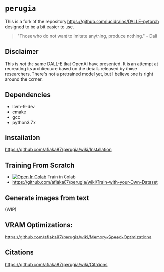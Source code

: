 # `perugia`

This is a fork of the repository https://github.com/lucidrains/DALLE-pytorch designed to be a bit easier to use.

> "Those who do not want to imitate anything, produce nothing."
>  \- Dali

## Disclaimer

This is _not_ the same DALL-E that OpenAI have presented. It is an attempt at recreating its architecture based on the details released by those researchers. There's not a pretrained model yet, but I believe one is right around the corner.


## Dependencies
- llvm-9-dev
- cmake
- gcc
- python3.7.x

## Installation

https://github.com/afiaka87/perugia/wiki/Installation

## Training From Scratch
- [![Open In Colab](https://colab.research.google.com/assets/colab-badge.svg)](https://colab.research.google.com/drive/1dWvA54k4fH8zAmiix3VXbg95uEIMfqQM?usp=sharing) Train in Colab
- https://github.com/afiaka87/perugia/wiki/Train-with-your-Own-Dataset

## Generate images from text
(WIP)

## VRAM Optimizations:
https://github.com/afiaka87/perugia/wiki/Memory-Speed-Optimizations


## Citations

https://github.com/afiaka87/perugia/wiki/Citations
